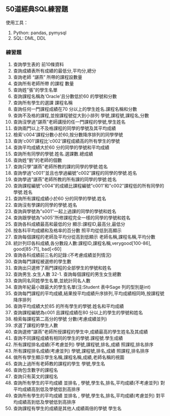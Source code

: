 ## 50道經典SQL練習題
使用工具：
1. Python: pandas, pymysql
2. SQL: DML, DDL
### 練習題
1. 查詢學生表的 前10條資料
2. 查詢成績表所有成績的最低分,平均分,總分
3. 查詢老師 “諶燕” 所帶的課程設數量
4. 查詢所有老師所帶 的課程 數量
5. 查詢姓”張”的學生名單
6. 查詢課程名稱為'Oracle'且分數低於60 的學號和分數
7. 查詢所有學生的選課 課程名稱
8. 查詢任何一門課程成績在70 分以上的學生姓名.課程名稱和分數
9. 查詢不及格的課程,並按課程號從大到小排列 學號,課程號,課程名,分數
10. 查詢沒學過”諶燕”老師講授的任一門課程的學號,學生姓名
11. 查詢兩門以上不及格課程的同學的學號及其平均成績
12. 檢索'c004'課程分數小於60,按分數降序排列的同學學號
13. 查詢'c001'課程比'c002'課程成績高的所有學生的學號
14. 查詢平均成績大於60 分的同學的學號和平均成績
15. 查詢所有同學的學號.姓名.選課數.總成績
16. 查詢姓”劉”的老師的個數
17. 查詢只學”諶燕”老師所教的課的同學的學號:姓名
18. 查詢學過”c001″並且也學過編號”c002″課程的同學的學號.姓名
19. 查詢學過”諶燕”老師所教的所有課的同學的學號:姓名
20. 查詢課程編號”c004″的成績比課程編號”c001″和”c002″課程低的所有同學的學號.姓名
21. 查詢所有課程成績小於60 分的同學的學號.姓名
22. 查詢沒有學課的同學的學號.姓名
23. 查詢與學號為”s001″一起上過課的同學的學號和姓名
24. 查詢跟學號為”s005″所修課程完全一樣的同學的學號和姓名
25. 查詢各科成績最高和最低的分 顯示:課程ID,最高分,最低分
26. 按各科平均成績和及格率的百分數 照平均從低到高顯示
27. 查詢每個課程的老師及平均分從高到低顯示 老師名稱,課程名稱,平均分數
28. 統計列印各科成績,各分數段人數:課程ID,課程名稱,verygood[100-86], good[85-71], bad[<60]
29. 查詢各科成績前三名的記錄:(不考慮成績並列情況)
30. 查詢每門課程被選修的學生數
31. 查詢出只選修了兩門課程的全部學生的學號和姓名
32. 查詢男生.女生人數 32-1. 查詢每個課程的男生女生總數
33. 查詢同名同姓學生名單,並統計同名人數
34. 查詢年紀最小跟最大的學生名單(注:Student 表中Sage 列的型別是int)
35. 查詢每門課程的平均成績,結果按平均成績升序排列,平均成績相同時,按課程號降序排列
36. 查詢平均成績大於85 的所有學生的學號.姓名和平均成績
37. 查詢課程編號為c001 且課程成績在80 分以上的學生的學號和姓名
38. 檢索每課程第二高分的學號 分數(考慮成績並列)
39. 求選了課程的學生人數
40. 查詢選修”諶燕”老師所授課程的學生中,成績最高的學生姓名及其成績
41. 查詢不同課程成績有相同的學生的學號.課程號.學生成績
42. 所有課程排名成績(不考慮並列) 學號,課程號,排名,成績 照課程,排名排序
43. 所有課程排名成績(考慮並列) 學號,課程號,排名,成績 照課程,排名排序
44. 做所有學生顯示學生名稱,課程名稱,成績,老師名稱的視圖
45. 查詢上過所有老師教的課程的學生 學號,學生名
46. 查詢包含數字的課程名
47. 查詢只有英文的課程名
48. 查詢所有學生的平均成績 並排名 , 學號,學生名,排名,平均成績(不考慮並列) 對平均成績高到低及學號低到高排序
49. 查詢所有學生的平均成績 並排名 , 學號,學生名,排名,平均成績(考慮並列) 對平均成績高到低及學號低到高排序
50. 查詢課程有學生的成績是其他人成績兩倍的學號 學生名
